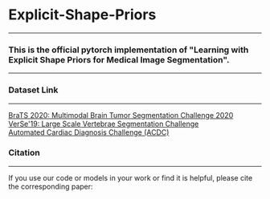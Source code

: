 # Explicit-Shape-Priors
***


### This is the official pytorch implementation of "Learning with Explicit Shape Priors for Medical Image Segmentation".
***




### Dataset Link
***
[BraTS 2020: Multimodal Brain Tumor Segmentation Challenge 2020](https://www.med.upenn.edu/cbica/brats2020/data.html)  
[VerSe'19: Large Scale Vertebrae Segmentation Challenge](https://verse2019.grand-challenge.org/)  
[Automated Cardiac Diagnosis Challenge (ACDC)](https://www.creatis.insa-lyon.fr/Challenge/acdc/databases.html)  











### Citation
***
If you use our code or models in your work or find it is helpful, please cite the corresponding paper:
